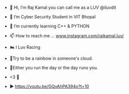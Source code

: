 - 👋 Hi, I’m Raj Kamal you can call me as a LUV @iluvdit
- 👀 I’m Cyber Security Student in VIT Bhopal
- 🌱 I’m currently learning C++ & PYTHON
- 📫 How to reach me ...
     www.instagram.com/rajkamal.luv/

- 🏍 I Luv Racing
- 🌈Try to be a rainbow in someone's cloud.
- 📅Either you run the day or the day runs you.
- <3 🖤
- ▶️ https://youtu.be/GQvAhPA394o?t=10
